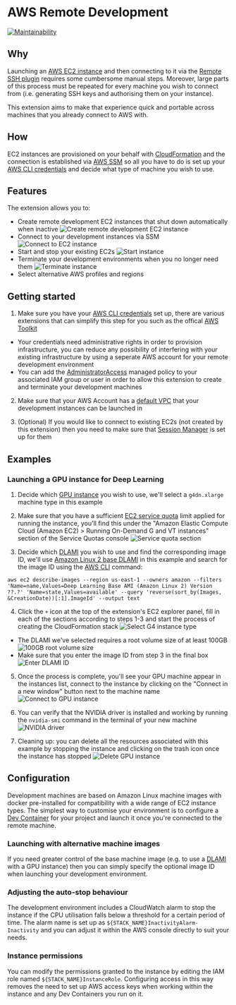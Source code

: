# AWS Remote Development

[![Maintainability](https://api.codeclimate.com/v1/badges/53f17e26baec16b7dd69/maintainability)](https://codeclimate.com/github/jabrythehutt/awsrd/maintainability)

## Why

Launching an [AWS EC2 instance](https://docs.aws.amazon.com/AWSEC2/latest/UserGuide/EC2_GetStarted.html) and then connecting to it via the [Remote SSH plugin](https://code.visualstudio.com/docs/remote/ssh-tutorial) requires some cumbersome manual steps. Moreover, large parts of this process must be repeated for every machine you wish to connect from (i.e. generating SSH keys and authorising them on your instance).

This extension aims to make that experience quick and portable across machines that you already connect to AWS with.

## How

EC2 instances are provisioned on your behalf with [CloudFormation](https://aws.amazon.com/cloudformation/) and the connection is established via [AWS SSM](https://docs.aws.amazon.com/systems-manager/latest/userguide/ssm-agent.html) so all you have to do is set up your [AWS CLI credentials](https://docs.aws.amazon.com/cli/latest/userguide/cli-chap-configure.html) and decide what type of machine you wish to use.

## Features

The extension allows you to:

- Create remote development EC2 instances that shut down automatically when inactive
  ![Create remote development EC2 instance](./docs/create_instance.gif)
- Connect to your development instances via SSM
  ![Connect to EC2 instance](./docs/open_instance.gif)
- Start and stop your existing EC2s
  ![Start instance](./docs/start_instance.gif)
- Terminate your development environments when you no longer need them
  ![Terminate instance](./docs/terminate_instance.gif)
- Select alternative AWS profiles and regions

## Getting started

1. Make sure you have your [AWS CLI credentials](https://docs.aws.amazon.com/cli/latest/userguide/cli-chap-configure.html) set up, there are various extensions that can simplify this step for you such as the offical [AWS Toolkit](https://docs.aws.amazon.com/toolkit-for-vscode/latest/userguide/connect.html)

- Your credentials need administrative rights in order to provision infrastructure, you can reduce any possibility of interfering with your existing infrastructure by using a seperate AWS account for your remote development environment
- You can add the [AdministratorAccess](https://docs.aws.amazon.com/aws-managed-policy/latest/reference/AdministratorAccess.html) managed policy to your associated IAM group or user in order to allow this extension to create and terminate your development machines

2. Make sure that your AWS Account has a [default VPC](https://docs.aws.amazon.com/vpc/latest/userguide/default-vpc.html) that your development instances can be launched in

3. (Optional) If you would like to connect to existing EC2s (not created by this extension) then you need to make sure that [Session Manager](https://docs.aws.amazon.com/systems-manager/latest/userguide/session-manager-getting-started.html) is set up for them

## Examples

### Launching a GPU instance for Deep Learning

1. Decide which [GPU instance](https://docs.aws.amazon.com/dlami/latest/devguide/gpu.html) you wish to use, we'll select a `g4dn.xlarge` machine type in this example

2. Make sure that you have a sufficient [EC2 service quota](https://docs.aws.amazon.com/AWSEC2/latest/UserGuide/ec2-resource-limits.html) limit applied for running the instance, you'll find this under the "Amazon Elastic Compute Cloud (Amazon EC2) > Running On-Demand G and VT instances" section of the Service Quotas console
   ![Service quota section](./docs/service_quota_section.png)

3. Decide which [DLAMI](https://docs.aws.amazon.com/dlami/latest/devguide/appendix-ami-release-notes.html) you wish to use and find the corresponding image ID, we'll use [Amazon Linux 2 base DLAMI](https://aws.amazon.com/releasenotes/aws-deep-learning-base-ami-amazon-linux-2/) in this example and search for the image ID using the [AWS CLI](https://aws.amazon.com/cli/) command:

```
aws ec2 describe-images --region us-east-1 --owners amazon --filters 'Name=name,Values=Deep Learning Base AMI (Amazon Linux 2) Version ??.?' 'Name=state,Values=available' --query 'reverse(sort_by(Images, &CreationDate))[:1].ImageId' --output text
```

4. Click the `+` icon at the top of the extension's EC2 explorer panel, fill in each of the sections according to steps 1-3 and start the process of creating the CloudFormation stack
   ![Select G4 instance type](./docs/select_g4.png)

- The DLAMI we've selected requires a root volume size of at least 100GB
  ![100GB root volume size](./docs/100_root_volume.png)
- Make sure that you enter the image ID from step 3 in the final box
  ![Enter DLAMI ID](./docs/gpu_image_id.png)

5. Once the process is complete, you'll see your GPU machine appear in the instances list, connect to the instance by clicking on the "Connect in a new window" button next to the machine name
   ![Connect to GPU instance](./docs/connect_to_gpu_instance.png)

6. You can verify that the NVIDIA driver is installed and working by running the `nvidia-smi` command in the terminal of your new machine
   ![NVIDIA driver](./docs/gpu_instance_driver.png)

7. Cleaning up: you can delete all the resources associated with this example by stopping the instance and clicking on the trash icon once the instance has stopped
   ![Delete GPU instance](./docs/delete_gpu_instance.png)

## Configuration

Development machines are based on Amazon Linux machine images with docker pre-installed for compatibility with a wide range of EC2 instance types. The simplest way to customise your environment is to configure a [Dev Container](https://code.visualstudio.com/docs/devcontainers/containers) for your project and launch it once you're connected to the remote machine.

### Launching with alternative machine images

If you need greater control of the base machine image (e.g. to use a [DLAMI](https://docs.aws.amazon.com/dlami/latest/devguide/what-is-dlami.html) with a GPU instance) then you can simply specify the optional image ID when launching your development environment.

### Adjusting the auto-stop behaviour

The development environment includes a CloudWatch alarm to stop the instance if the CPU utilisation falls below a threshold for a certain period of time. The alarm name is set up as `${STACK_NAME}InactivityAlarm-Inactivity` and you can adjust it within the AWS console directly to suit your needs.

### Instance permissions

You can modify the permissions granted to the instance by editing the IAM role named `${STACK_NAME}InstanceRole`. Configuring access in this way removes the need to set up AWS access keys when working within the instance and any Dev Containers you run on it.
